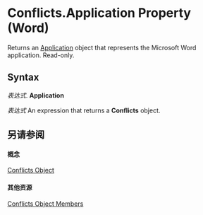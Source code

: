 
# Conflicts.Application Property (Word)

Returns an [Application](d1cf6f8f-4e88-bf01-93b4-90a83f79cb44.md) object that represents the Microsoft Word application. Read-only.


## Syntax

 _表达式_. **Application**

 _表达式_ An expression that returns a **Conflicts** object.


## 另请参阅


#### 概念


[Conflicts Object](476e8f6d-c93e-b372-2fa7-1c9a4a84a182.md)
#### 其他资源


[Conflicts Object Members](http://msdn.microsoft.com/library/395fd60d-6772-9e2a-83b8-562b3c6c6342%28Office.15%29.aspx)